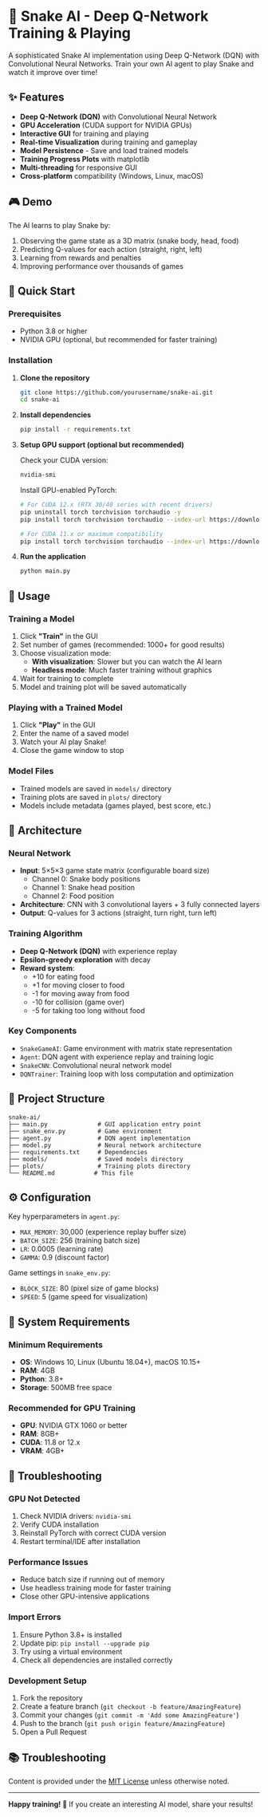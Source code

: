 # 🐍 Snake AI - Deep Q-Network Training & Playing

A sophisticated Snake AI implementation using Deep Q-Network (DQN) with Convolutional Neural Networks. Train your own AI agent to play Snake and watch it improve over time!

## ✨ Features

- **Deep Q-Network (DQN)** with Convolutional Neural Network
- **GPU Acceleration** (CUDA support for NVIDIA GPUs)
- **Interactive GUI** for training and playing
- **Real-time Visualization** during training and gameplay
- **Model Persistence** - Save and load trained models
- **Training Progress Plots** with matplotlib
- **Multi-threading** for responsive GUI
- **Cross-platform** compatibility (Windows, Linux, macOS)

## 🎮 Demo

The AI learns to play Snake by:
1. Observing the game state as a 3D matrix (snake body, head, food)
2. Predicting Q-values for each action (straight, right, left)
3. Learning from rewards and penalties
4. Improving performance over thousands of games

## 🚀 Quick Start

### Prerequisites
- Python 3.8 or higher
- NVIDIA GPU (optional, but recommended for faster training)

### Installation

1. **Clone the repository**
   ```bash
   git clone https://github.com/yourusername/snake-ai.git
   cd snake-ai
   ```

2. **Install dependencies**
   ```bash
   pip install -r requirements.txt
   ```

3. **Setup GPU support (optional but recommended)**
   
   Check your CUDA version:
   ```bash
   nvidia-smi
   ```
   
   Install GPU-enabled PyTorch:
   ```bash
   # For CUDA 12.x (RTX 30/40 series with recent drivers)
   pip uninstall torch torchvision torchaudio -y
   pip install torch torchvision torchaudio --index-url https://download.pytorch.org/whl/cu121
   
   # For CUDA 11.x or maximum compatibility
   pip install torch torchvision torchaudio --index-url https://download.pytorch.org/whl/cu118
   ```

4. **Run the application**
   ```bash
   python main.py
   ```

## 🎯 Usage

### Training a Model
1. Click **"Train"** in the GUI
2. Set number of games (recommended: 1000+ for good results)
3. Choose visualization mode:
   - **With visualization**: Slower but you can watch the AI learn
   - **Headless mode**: Much faster training without graphics
4. Wait for training to complete
5. Model and training plot will be saved automatically

### Playing with a Trained Model
1. Click **"Play"** in the GUI
2. Enter the name of a saved model
3. Watch your AI play Snake!
4. Close the game window to stop

### Model Files
- Trained models are saved in `models/` directory
- Training plots are saved in `plots/` directory
- Models include metadata (games played, best score, etc.)

## 🧠 Architecture

### Neural Network
- **Input**: 5×5×3 game state matrix (configurable board size)
  - Channel 0: Snake body positions
  - Channel 1: Snake head position  
  - Channel 2: Food position
- **Architecture**: CNN with 3 convolutional layers + 3 fully connected layers
- **Output**: Q-values for 3 actions (straight, turn right, turn left)

### Training Algorithm
- **Deep Q-Network (DQN)** with experience replay
- **Epsilon-greedy exploration** with decay
- **Reward system**:
  - +10 for eating food
  - +1 for moving closer to food
  - -1 for moving away from food
  - -10 for collision (game over)
  - -5 for taking too long without food

### Key Components
- `SnakeGameAI`: Game environment with matrix state representation
- `Agent`: DQN agent with experience replay and training logic
- `SnakeCNN`: Convolutional neural network model
- `DQNTrainer`: Training loop with loss computation and optimization

## 📁 Project Structure

```
snake-ai/
├── main.py              # GUI application entry point
├── snake_env.py         # Game environment
├── agent.py             # DQN agent implementation
├── model.py             # Neural network architecture
├── requirements.txt     # Dependencies
├── models/              # Saved models directory
├── plots/               # Training plots directory
└── README.md           # This file
```

## ⚙️ Configuration

Key hyperparameters in `agent.py`:
- `MAX_MEMORY`: 30,000 (experience replay buffer size)
- `BATCH_SIZE`: 256 (training batch size)
- `LR`: 0.0005 (learning rate)
- `GAMMA`: 0.9 (discount factor)

Game settings in `snake_env.py`:
- `BLOCK_SIZE`: 80 (pixel size of game blocks)
- `SPEED`: 5 (game speed for visualization)

## 🔧 System Requirements

### Minimum Requirements
- **OS**: Windows 10, Linux (Ubuntu 18.04+), macOS 10.15+
- **RAM**: 4GB
- **Python**: 3.8+
- **Storage**: 500MB free space

### Recommended for GPU Training
- **GPU**: NVIDIA GTX 1060 or better
- **RAM**: 8GB+
- **CUDA**: 11.8 or 12.x
- **VRAM**: 4GB+

## 🐛 Troubleshooting

### GPU Not Detected
1. Check NVIDIA drivers: `nvidia-smi`
2. Verify CUDA installation
3. Reinstall PyTorch with correct CUDA version
4. Restart terminal/IDE after installation

### Performance Issues
- Reduce batch size if running out of memory
- Use headless training mode for faster training
- Close other GPU-intensive applications

### Import Errors
1. Ensure Python 3.8+ is installed
2. Update pip: `pip install --upgrade pip`
3. Try using a virtual environment
4. Check all dependencies are installed correctly

### Development Setup
1. Fork the repository
2. Create a feature branch (`git checkout -b feature/AmazingFeature`)
3. Commit your changes (`git commit -m 'Add some AmazingFeature'`)
4. Push to the branch (`git push origin feature/AmazingFeature`)
5. Open a Pull Request

## 📚 Troubleshooting

Content is provided under the [MIT License](https://opensource.org/licenses/MIT) unless otherwise noted.

---

**Happy training! 🚀** If you create an interesting AI model, share your results!
